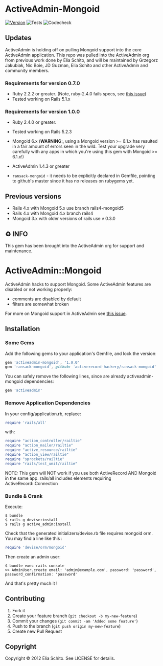 # ActiveAdmin-Mongoid
[![Version         ][rubygems_badge]][rubygems]
![Tests](https://github.com/activeadmin/activeadmin-mongoid/actions/workflows/tests.yml/badge.svg)
![Codecheck](https://github.com/activeadmin/activeadmin-mongoid/actions/workflows/codecheck.yml/badge.svg)

## Updates

ActiveAdmin is holding off on pulling Mongoid support into the core ActiveAdmin application.  This repo was pulled into the ActiveAdmin org from previous work done by Elia Schito, and will be maintained by Grzegorz Jakubiak, Nic Boie, JD Guzman, Elia Schito and other ActiveAdmin and community members.

### Requirements for version 0.7.0
* Ruby 2.2.2 or greater. (Note, ruby-2.4.0 fails specs, see [this issue](https://github.com/DatabaseCleaner/database_cleaner/issues/466))
* Tested working on Rails 5.1.x
### Requirements for version 1.0.0
* Ruby 2.4.0 or greater.
* Tested working on Rails 5.2.3

* Mongoid 6.x (**WARNING**:, using a Mongoid version >= 6.1.x has resulted in a fair amount of errors seen in the wild.  Test your upgrade very carefully with any apps in which you're using this gem with Mongoid >= 6.1.x!)
* ActiveAdmin 1.4.3 or greater
* `ransack-mongoid` - it needs to be explicitly declared in Gemfile, pointing to github's master since it has no releases on rubygems yet.

## Previous versions
* Rails 4.x with Mongoid 5.x use branch rails4-mongoid5
* Rails 4.x with Mongoid 4.x branch rails4
* Mongoid 3.x with older versions of rails use v 0.3.0

## ♻️ INFO

This gem has been brought into the ActiveAdmin org for support and maintenance.

<!-- [![Build Status](https://secure.travis-ci.org/elia/activeadmin-mongoid.svg?branch=master)](http://travis-ci.org/elia/activeadmin-mongoid)
[![Gem Version](https://badge.fury.io/rb/activeadmin-mongoid.svg)](http://badge.fury.io/rb/activeadmin-mongoid) -->

# ActiveAdmin::Mongoid

ActiveAdmin hacks to support Mongoid.
Some ActiveAdmin features are disabled or not working properly:

- comments are disabled by default
- filters are somewhat broken

For more on Mongoid support in ActiveAdmin see [this issue](https://github.com/gregbell/active_admin/issues/26).

## Installation

### Some Gems
Add the following gems to your application's Gemfile, and lock the version:

```ruby
gem 'activeadmin-mongoid', '1.0.0'
gem 'ransack-mongoid', github: 'activerecord-hackery/ransack-mongoid'
```

You can safely remove the following lines, since are already activeadmin-mongoid dependencies:

```ruby
gem 'activeadmin'
```

### Remove Application Dependencies
In your config/application.rb, replace:

```ruby
require 'rails/all'
```

with:

```ruby
require "action_controller/railtie"
require "action_mailer/railtie"
require "active_resource/railtie"
require "action_view/railtie"
require "sprockets/railtie"
require "rails/test_unit/railtie"
```

NOTE: This gem will NOT work if you use both ActiveRecord AND Mongoid in the same app.  rails/all includes elements requiring ActiveRecord::Connection

### Bundle & Crank

Execute:

    $ bundle
    $ rails g devise:install
    $ rails g active_admin:install

Check that the generated initializers/devise.rb file requires mongoid orm.
You may find a line like this :

```ruby
require 'devise/orm/mongoid'
```

Then create an admin user:

    $ bundle exec rails console
    >> AdminUser.create email: 'admin@example.com', password: 'password', password_confirmation: 'password'

And that's pretty much it !

## Contributing

1. Fork it
2. Create your feature branch (`git checkout -b my-new-feature`)
3. Commit your changes (`git commit -am 'Added some feature'`)
4. Push to the branch (`git push origin my-new-feature`)
5. Create new Pull Request

## Copyright

Copyright © 2012 Elia Schito. See LICENSE for details.

[rubygems_badge]: https://img.shields.io/gem/v/activeadmin-mongoid.svg
[rubygems]: https://rubygems.org/gems/activeadmin-mongoid
